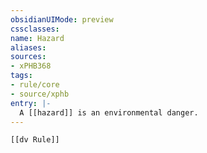 ```yaml
---
obsidianUIMode: preview
cssclasses:
name: Hazard
aliases:
sources:
- xPHB368
tags:
- rule/core
- source/xphb
entry: |-
  A [[hazard]] is an environmental danger.
---
```


```meta-bind-embed
[[dv Rule]]
```
